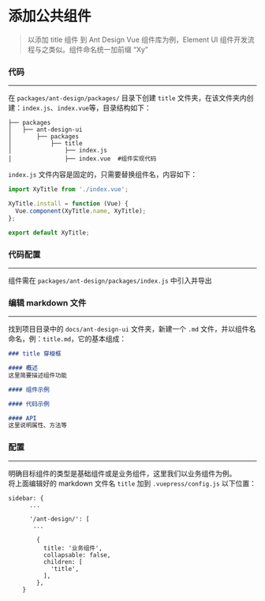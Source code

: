 # 添加公共组件

<blockquote class="green-tip">
<p>以添加 title 组件 到 Ant Design Vue 组件库为例，Element UI 组件开发流程与之类似。组件命名统一加前缀 “Xy” </p>
</blockquote>

### 代码
---
在 `packages/ant-design/packages/` 目录下创建 `title` 文件夹，在该文件夹内创建：`index.js`、`index.vue`等，目录结构如下：

```
├── packages                   
│   ├── ant-design-ui          
│       ├── packages           
│           ├── title          
│               ├── index.js   
│               ├── index.vue  #组件实现代码
```
`index.js` 文件内容是固定的，只需要替换组件名，内容如下：
```js
import XyTitle from './index.vue';

XyTitle.install = function (Vue) {
  Vue.component(XyTitle.name, XyTitle);
};

export default XyTitle;
```
### 代码配置
---
组件需在 `packages/ant-design/packages/index.js` 中引入并导出

### 编辑 markdown 文件
---
找到项目目录中的 `docs/ant-design-ui` 文件夹，新建一个 `.md` 文件，并以组件名命名，例：`title.md`，它的基本组成：

```md
### title 穿梭框

#### 概述
这里简要描述组件功能 

#### 组件示例

#### 代码示例

#### API
这里说明属性、方法等 
```

### 配置
---
明确目标组件的类型是基础组件或是业务组件，这里我们以业务组件为例。<br>
将上面编辑好的 markdown 文件名 `title` 加到 `.vuepress/config.js` 以下位置：

```js{11}
sidebar: {
      ...
      
      '/ant-design/': [
       ...

        {
          title: '业务组件',
          collapsable: false,
          children: [
            'title',
          ],
        },
    }
```
